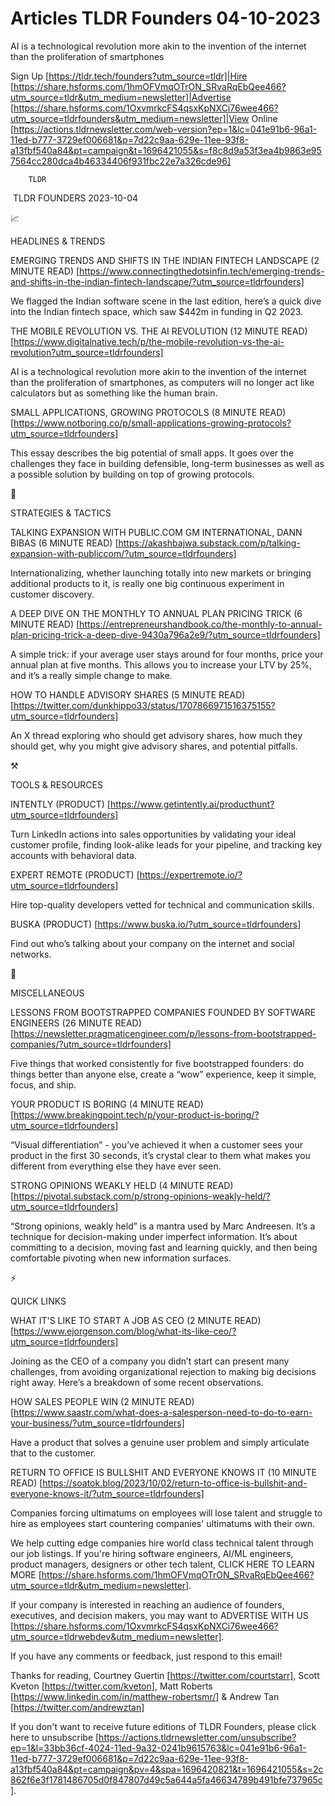 # Articles TLDR Founders 04-10-2023

AI is a technological revolution more akin to the invention of the
internet than the proliferation of smartphones  

Sign Up [https://tldr.tech/founders?utm_source=tldr]|Hire
[https://share.hsforms.com/1hmOFVmqOTrON_SRvaRqEbQee466?utm_source=tldr&utm_medium=newsletter]|Advertise
[https://share.hsforms.com/1OxvmrkcFS4qsxKpNXCi76wee466?utm_source=tldrfounders&utm_medium=newsletter]|View
Online
[https://actions.tldrnewsletter.com/web-version?ep=1&lc=041e91b6-96a1-11ed-b777-3729ef006681&p=7d22c9aa-629e-11ee-93f8-a13fbf540a84&pt=campaign&t=1696421055&s=f8c8d9a53f3ea4b9863e957564cc280dca4b46334406f931fbc22e7a326cde96]


		TLDR 

 TLDR FOUNDERS 2023-10-04

📈 

HEADLINES & TRENDS

EMERGING TRENDS AND SHIFTS IN THE INDIAN FINTECH LANDSCAPE (2 MINUTE
READ)
[https://www.connectingthedotsinfin.tech/emerging-trends-and-shifts-in-the-indian-fintech-landscape/?utm_source=tldrfounders]

We flagged the Indian software scene in the last edition, here’s a
quick dive into the Indian fintech space, which saw $442m in funding
in Q2 2023. 

THE MOBILE REVOLUTION VS. THE AI REVOLUTION (12 MINUTE READ)
[https://www.digitalnative.tech/p/the-mobile-revolution-vs-the-ai-revolution?utm_source=tldrfounders]

AI is a technological revolution more akin to the invention of the
internet than the proliferation of smartphones, as computers will no
longer act like calculators but as something like the human brain. 

SMALL APPLICATIONS, GROWING PROTOCOLS (8 MINUTE READ)
[https://www.notboring.co/p/small-applications-growing-protocols?utm_source=tldrfounders]

This essay describes the big potential of small apps. It goes over the
challenges they face in building defensible, long-term businesses as
well as a possible solution by building on top of growing protocols. 

🧠 

STRATEGIES & TACTICS

TALKING EXPANSION WITH PUBLIC.COM GM INTERNATIONAL, DANN BIBAS (6
MINUTE READ)
[https://akashbajwa.substack.com/p/talking-expansion-with-publiccom/?utm_source=tldrfounders]

Internationalizing, whether launching totally into new markets or
bringing additional products to it, is really one big continuous
experiment in customer discovery. 

A DEEP DIVE ON THE MONTHLY TO ANNUAL PLAN PRICING TRICK (6 MINUTE
READ)
[https://entrepreneurshandbook.co/the-monthly-to-annual-plan-pricing-trick-a-deep-dive-9430a796a2e9/?utm_source=tldrfounders]

A simple trick: if your average user stays around for four months,
price your annual plan at five months. This allows you to increase
your LTV by 25%, and it’s a really simple change to make. 

HOW TO HANDLE ADVISORY SHARES (5 MINUTE READ)
[https://twitter.com/dunkhippo33/status/1707866971516375155?utm_source=tldrfounders]

An X thread exploring who should get advisory shares, how much they
should get, why you might give advisory shares, and potential
pitfalls. 

⚒️ 

TOOLS & RESOURCES

INTENTLY (PRODUCT)
[https://www.getintently.ai/producthunt?utm_source=tldrfounders]

Turn LinkedIn actions into sales opportunities by validating your
ideal customer profile, finding look-alike leads for your pipeline,
and tracking key accounts with behavioral data. 

EXPERT REMOTE (PRODUCT)
[https://expertremote.io/?utm_source=tldrfounders]

Hire top-quality developers vetted for technical and communication
skills. 

BUSKA (PRODUCT) [https://www.buska.io/?utm_source=tldrfounders]

Find out who’s talking about your company on the internet and social
networks. 

🎁 

MISCELLANEOUS

LESSONS FROM BOOTSTRAPPED COMPANIES FOUNDED BY SOFTWARE ENGINEERS (26
MINUTE READ)
[https://newsletter.pragmaticengineer.com/p/lessons-from-bootstrapped-companies/?utm_source=tldrfounders]

Five things that worked consistently for five bootstrapped founders:
do things better than anyone else, create a “wow” experience, keep
it simple, focus, and ship. 

YOUR PRODUCT IS BORING (4 MINUTE READ)
[https://www.breakingpoint.tech/p/your-product-is-boring/?utm_source=tldrfounders]

“Visual differentiation” - you’ve achieved it when a customer
sees your product in the first 30 seconds, it’s crystal clear to
them what makes you different from everything else they have ever
seen. 

STRONG OPINIONS WEAKLY HELD (4 MINUTE READ)
[https://pivotal.substack.com/p/strong-opinions-weakly-held/?utm_source=tldrfounders]

“Strong opinions, weakly held” is a mantra used by Marc Andreesen.
It’s a technique for decision-making under imperfect information.
It’s about committing to a decision, moving fast and learning
quickly, and then being comfortable pivoting when new information
surfaces. 

⚡ 

QUICK LINKS

WHAT IT'S LIKE TO START A JOB AS CEO (2 MINUTE READ)
[https://www.ejorgenson.com/blog/what-its-like-ceo/?utm_source=tldrfounders]

Joining as the CEO of a company you didn’t start can present many
challenges, from avoiding organizational rejection to making big
decisions right away. Here’s a breakdown of some recent
observations. 

HOW SALES PEOPLE WIN (2 MINUTE READ)
[https://www.saastr.com/what-does-a-salesperson-need-to-do-to-earn-your-business/?utm_source=tldrfounders]

Have a product that solves a genuine user problem and simply
articulate that to the customer. 

RETURN TO OFFICE IS BULLSHIT AND EVERYONE KNOWS IT (10 MINUTE READ)
[https://soatok.blog/2023/10/02/return-to-office-is-bullshit-and-everyone-knows-it/?utm_source=tldrfounders]

Companies forcing ultimatums on employees will lose talent and
struggle to hire as employees start countering companies' ultimatums
with their own. 

 We help cutting edge companies hire world class technical talent
through our job listings. If you're hiring software engineers, AI/ML
engineers, product managers, designers or other tech talent, CLICK
HERE TO LEARN MORE
[https://share.hsforms.com/1hmOFVmqOTrON_SRvaRqEbQee466?utm_source=tldr&utm_medium=newsletter].


If your company is interested in reaching an audience of founders,
executives, and decision makers, you may want to ADVERTISE WITH US
[https://share.hsforms.com/1OxvmrkcFS4qsxKpNXCi76wee466?utm_source=tldrwebdev&utm_medium=newsletter].


If you have any comments or feedback, just respond to this email! 

Thanks for reading, 
Courtney Guertin [https://twitter.com/courtstarr], Scott Kveton
[https://twitter.com/kveton], Matt Roberts
[https://www.linkedin.com/in/matthew-robertsmr/] & Andrew Tan
[https://twitter.com/andrewztan] 

If you don't want to receive future editions of TLDR Founders,
please click here to unsubscribe
[https://actions.tldrnewsletter.com/unsubscribe?ep=1&l=33bb36cf-4024-11ed-9a32-0241b9615763&lc=041e91b6-96a1-11ed-b777-3729ef006681&p=7d22c9aa-629e-11ee-93f8-a13fbf540a84&pt=campaign&pv=4&spa=1696420821&t=1696421055&s=2c862f6e3f1781486705d0f847807d49c5a644a5fa46634789b491bfe737965c].